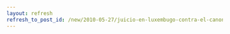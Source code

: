 ```yaml
---
layout: refresh
refresh_to_post_id: /new/2010-05-27/juicio-en-luxembugo-contra-el-canon.html
---
```

